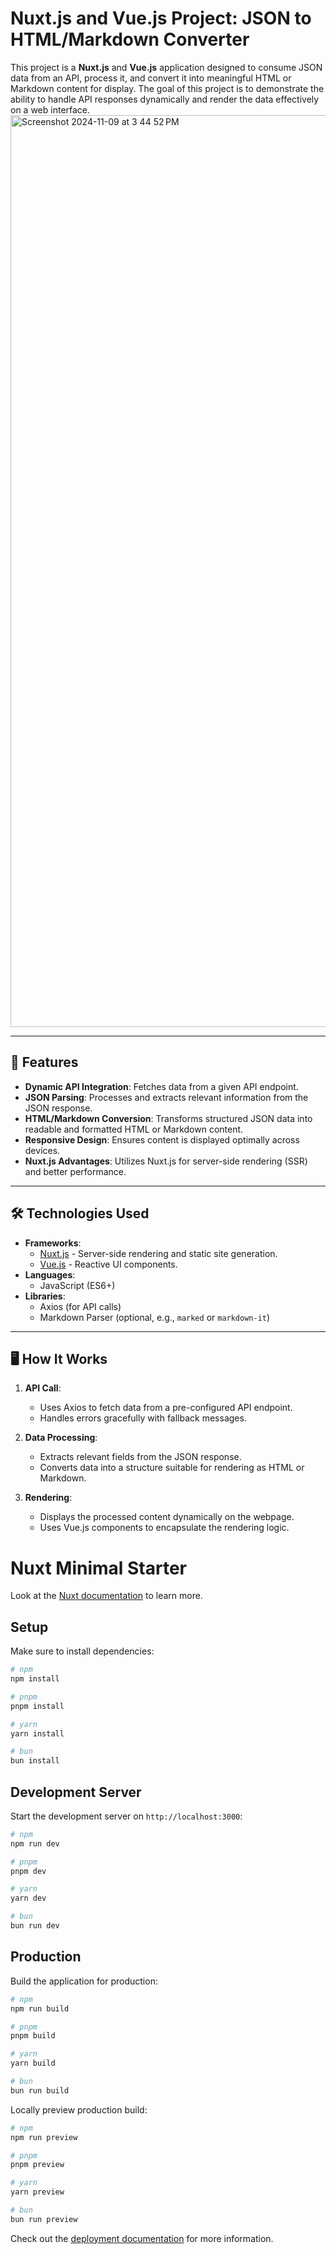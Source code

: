 # Nuxt.js and Vue.js Project: JSON to HTML/Markdown Converter

This project is a **Nuxt.js** and **Vue.js** application designed to consume JSON data from an API, process it, and convert it into meaningful HTML or Markdown content for display. The goal of this project is to demonstrate the ability to handle API responses dynamically and render the data effectively on a web interface.
<img width="1459" alt="Screenshot 2024-11-09 at 3 44 52 PM" src="https://github.com/user-attachments/assets/ccbc8596-7ba0-4b97-b576-8d6b64a4f469">

---

## 🚀 Features

- **Dynamic API Integration**: Fetches data from a given API endpoint.
- **JSON Parsing**: Processes and extracts relevant information from the JSON response.
- **HTML/Markdown Conversion**: Transforms structured JSON data into readable and formatted HTML or Markdown content.
- **Responsive Design**: Ensures content is displayed optimally across devices.
- **Nuxt.js Advantages**: Utilizes Nuxt.js for server-side rendering (SSR) and better performance.

---

## 🛠️ Technologies Used

- **Frameworks**:
  - [Nuxt.js](https://nuxtjs.org/) - Server-side rendering and static site generation.
  - [Vue.js](https://vuejs.org/) - Reactive UI components.
- **Languages**:
  - JavaScript (ES6+)
- **Libraries**:
  - Axios (for API calls)
  - Markdown Parser (optional, e.g., `marked` or `markdown-it`)

---

## 🖥️ How It Works

1. **API Call**:
   - Uses Axios to fetch data from a pre-configured API endpoint.
   - Handles errors gracefully with fallback messages.

2. **Data Processing**:
   - Extracts relevant fields from the JSON response.
   - Converts data into a structure suitable for rendering as HTML or Markdown.

3. **Rendering**:
   - Displays the processed content dynamically on the webpage.
   - Uses Vue.js components to encapsulate the rendering logic.




# Nuxt Minimal Starter

Look at the [Nuxt documentation](https://nuxt.com/docs/getting-started/introduction) to learn more.

## Setup

Make sure to install dependencies:

```bash
# npm
npm install

# pnpm
pnpm install

# yarn
yarn install

# bun
bun install
```

## Development Server

Start the development server on `http://localhost:3000`:

```bash
# npm
npm run dev

# pnpm
pnpm dev

# yarn
yarn dev

# bun
bun run dev
```

## Production

Build the application for production:

```bash
# npm
npm run build

# pnpm
pnpm build

# yarn
yarn build

# bun
bun run build
```

Locally preview production build:

```bash
# npm
npm run preview

# pnpm
pnpm preview

# yarn
yarn preview

# bun
bun run preview
```

Check out the [deployment documentation](https://nuxt.com/docs/getting-started/deployment) for more information.

